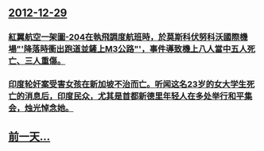 ## [2012-12-29](/zh/news/2012/12/29/index.md)

### [ 紅翼航空一架圖-204在執飛調度航班時，於莫斯科伏努科沃國際機場"'降落時衝出跑道並鏟上M3公路"'，事件導致機上八人當中五人死亡、三人重傷。](/zh/news/2012/12/29/紅翼航空一架圖-204在執飛調度航班時-於莫斯科伏努科沃國際機場-降落時衝出跑道並鏟上M3公路-事件導致機上八人.md)
### [ 印度轮奸案受害女孩在新加坡不治而亡。听闻这名23岁的女大学生死亡的消息后，印度民众，尤其是首都新德里年轻人在多处举行和平集会，烛光悼念她。](/zh/news/2012/12/29/印度轮奸案受害女孩在新加坡不治而亡-听闻这名23岁的女大学生死亡的消息后-印度民众-尤其是首都新德里年轻人在多处举行和.md)
## [前一天...](/zh/news/2012/12/26/index.md)

